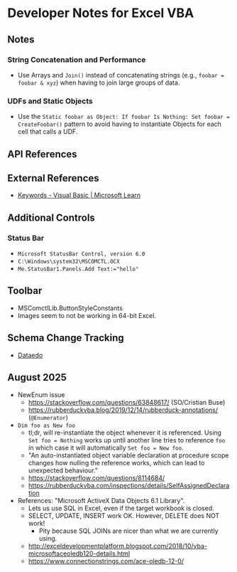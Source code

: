 # Developer Notes for Excel VBA
## Notes
### String Concatenation and Performance
- Use Arrays and `Join()` instead of concatenating strings (e.g., `foobar = foobar & xyz`) when having to join large groups of data.
### UDFs and Static Objects
- Use the `Static foobar as Object: If foobar Is Nothing: Set foobar = CreateFoobar()` pattern to avoid having to instantiate Objects for each cell that calls a UDF.
## API References
## External References
- [Keywords - Visual Basic | Microsoft Learn](https://learn.microsoft.com/en-us/dotnet/visual-basic/language-reference/keywords/)
## Additional Controls
### Status Bar
- `Microsoft StatusBar Control, version 6.0`
- `C:\Windows\system32\MSCOMCTL.OCX`
- `Me.StatusBar1.Panels.Add Text:="hello"`
## Toolbar
- MSComctlLib.ButtonStyleConstants
- Images seem to not be working in 64-bit Excel.
## Schema Change Tracking
- [Dataedo](https://dataedo.com/asset/img/docs/8_0/schema_change_tracking_overview.png)
## August 2025
- NewEnum issue
  - https://stackoverflow.com/questions/63848617/ (SO/Cristian Buse)
  - https://rubberduckvba.blog/2019/12/14/rubberduck-annotations/ (`@Enumerator`)
- `Dim foo as New foo`
  - tl;dr, will re-instantiate the object whenever it is referenced. Using `Set foo = Nothing` works up until another line tries to reference `foo` in which case it will automatically `Set foo = New foo`.
  - "An auto-instantiated object variable declaration at procedure scope changes how nulling the reference works, which can lead to unexpected behaviour."
  - https://stackoverflow.com/questions/8114684/
  - https://rubberduckvba.com/inspections/details/SelfAssignedDeclaration
- References: "Microsoft ActiveX Data Objects 6.1 Library".
  - Lets us use SQL in Excel, even if the target workbook is closed.
  - SELECT, UPDATE, INSERT work OK. However, DELETE does NOT work!
    - Pity because SQL JOINs are nicer than what we are currently using.
  - http://exceldevelopmentplatform.blogspot.com/2018/10/vba-microsoftaceoledb120-details.html
  - https://www.connectionstrings.com/ace-oledb-12-0/